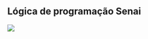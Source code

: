 ## Lógica de programação Senai

![](https://upload.wikimedia.org/wikipedia/commons/thumb/0/0a/Python.svg/2048px-Python.svg.png)
